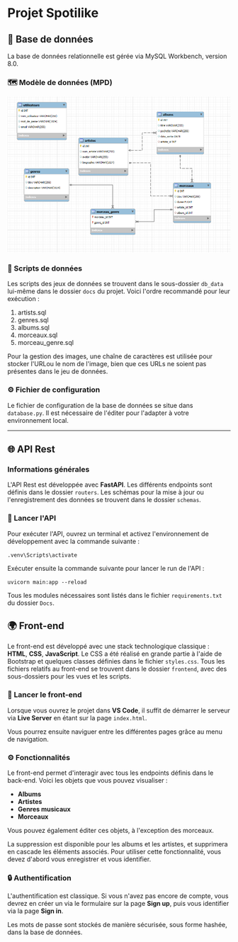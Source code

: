 # Projet Spotilike

## 📂 Base de données

La base de données relationnelle est gérée via MySQL Workbench, version 8.0.

### 🗺️ Modèle de données (MPD)

![Modèle de données](mpd.png)

### 📝 Scripts de données

Les scripts des jeux de données se trouvent dans le sous-dossier `db_data` lui-même dans le dossier `docs` du projet. Voici l'ordre recommandé pour leur exécution : 
1. artists.sql
2. genres.sql
3. albums.sql
4. morceaux.sql
5. morceau_genre.sql

Pour la gestion des images, une chaîne de caractères est utilisée pour stocker l'URLou le nom de l'image, bien que ces URLs ne soient pas présentes dans le jeu de données.

### ⚙️ Fichier de configuration

Le fichier de configuration de la base de données se situe dans `database.py`. Il est nécessaire de l'éditer pour l'adapter à votre environnement local.

---

## 🌐 API Rest

### Informations générales

L'API Rest est développée avec **FastAPI**. Les différents endpoints sont définis dans le dossier `routers`. Les schémas pour la mise à jour ou l'enregistrement des données se trouvent dans le dossier `schemas`.

### 🚀 Lancer l'API

Pour exécuter l'API, ouvrez un terminal et activez l'environnement de développement avec la commande suivante :

```
.venv\Scripts\activate
```

Exécuter ensuite la commande suivante pour lancer le run de l'API : 
```
uvicorn main:app --reload
```


Tous les modules nécessaires sont listés dans le fichier `requirements.txt` du dossier `Docs`.

## 🌍 Front-end

Le front-end est développé avec une stack technologique classique : **HTML**, **CSS**, **JavaScript**. Le CSS a été réalisé en grande partie à l'aide de Bootstrap et quelques classes définies dans le fichier `styles.css`. Tous les fichiers relatifs au front-end se trouvent dans le dossier `frontend`, avec des sous-dossiers pour les vues et les scripts.

### 🚀 Lancer le front-end

Lorsque vous ouvrez le projet dans **VS Code**, il suffit de démarrer le serveur via **Live Server** en étant sur la page `index.html`.

Vous pourrez ensuite naviguer entre les différentes pages grâce au menu de navigation.

### ⚙️ Fonctionnalités

Le front-end permet d'interagir avec tous les endpoints définis dans le back-end. Voici les objets que vous pouvez visualiser :

- **Albums**
- **Artistes**
- **Genres musicaux**
- **Morceaux**

Vous pouvez également éditer ces objets, à l'exception des morceaux.

La suppression est disponible pour les albums et les artistes, et supprimera en cascade les éléments associés. Pour utiliser cette fonctionnalité, vous devez d'abord vous enregistrer et vous identifier.

### 🔒 Authentification

L'authentification est classique. Si vous n'avez pas encore de compte, vous devrez en créer un via le formulaire sur la page **Sign up**, puis vous identifier via la page **Sign in**.

Les mots de passe sont stockés de manière sécurisée, sous forme hashée, dans la base de données.